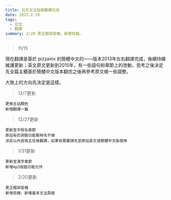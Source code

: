 ```yaml
---
title: 日文文法指南翻譯日誌
date: 2021-2-20
tags:
  - 日文
  - 翻譯
summary: 2/20 更正錯誤音檔，新增目錄。
---
```


>11/15

現在翻譯是基於 pizzamx 的簡體中文的——版本2013年左右翻譯完成，後續持續維護更新；英文原文更新到2015年，有一些語句和章節上的改動，思考之後決定先全篇主體基於簡體中文版本翻完之後再參考原文做一些調整。

大致上的方向先決定是這樣。


>12/7更新 
```
更換主站顏色
新增翻譯一篇
```
>12/27更新
```
更新至平假名章節
原站有的測驗功能暫時先不做
決定以內容爲主往後翻譯，如果有需要請先至原站英文或簡體中文版使用
```

>1/31更新
```
更新至漢字章節
新增mp3按鈕功能元件
```

>2/20更新
```
更正錯誤音檔
新增目錄、新增基本文法頁面
```